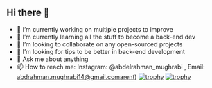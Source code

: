 ## Hi there 👋

<!--
**AbdelrahmanElmughrabi/AbdelrahmanElmughrabi** is a ✨ _special_ ✨ repository because its `README.md` (this file) appears on your GitHub profile.

Here are some ideas to get you started:

- 🔭 I’m currently working on multiple projects to improve
- 🌱 I’m currently learning all the stuff to become a back-end dev
- 👯 I’m looking to collaborate on any open-sourced projects
- 🤔 I’m looking for tips to be better in back-end development
- 💬 Ask me about anything
- 📫 How to reach me: Instagram: @abdelrahman_mughrabi
-->
- 🔭 I’m currently working on multiple projects to improve
- 🌱 I’m currently learning all the stuff to become a back-end dev
- 👯 I’m looking to collaborate on any open-sourced projects
- 🤔 I’m looking for tips to be better in back-end development
- 💬 Ask me about anything
- 📫 How to reach me: Instagram: @abdelrahman_mughrabi , Email: abdrahman.mughrabi14@gmail.comarent)
[![trophy](https://github-profile-trophy.vercel.app/?username=ryo-ma)](https://github.com/ryo-ma/github-profile-trophy)
[![trophy](https://github-profile-trophy.vercel.app/?username=ryo-ma&theme=onedark)](https://github.com/ryo-ma/github-profile-trophy)
